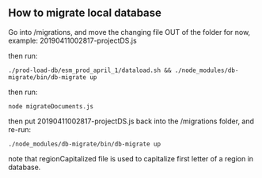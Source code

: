 ## How to migrate local database

Go into /migrations, and move the changing file OUT of the folder for now, example: 20190411002817-projectDS.js

then run:

`./prod-load-db/esm_prod_april_1/dataload.sh && ./node_modules/db-migrate/bin/db-migrate up`

then run:

`node migrateDocuments.js`

then put 20190411002817-projectDS.js back into the /migrations folder, and re-run:

`./node_modules/db-migrate/bin/db-migrate up`

note that regionCapitalized file is used to capitalize first letter of a region in database.